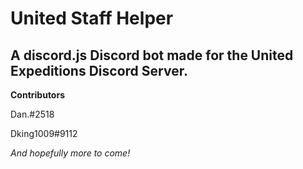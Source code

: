 # United Staff Helper
## A discord.js Discord bot made for the United Expeditions Discord Server.

__Contributors__

Dan.#2518

Dking1009#9112

*And hopefully more to come!*
